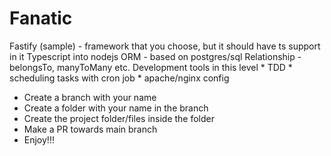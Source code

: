 # Fanatic
Fastify (sample) - framework that you choose, but it should have ts support in it  Typescript into nodejs ORM - based on postgres/sql Relationship - belongsTo, manyToMany etc.  Development tools in this level * TDD * scheduling tasks with cron job * apache/nginx config


* Create a branch with your name
* Create a folder with your name in the branch
* Create the project folder/files inside the folder
* Make a PR towards main branch
* Enjoy!!!
